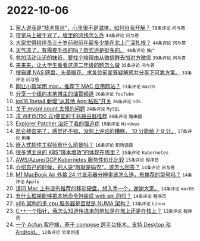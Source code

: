 # 2022-10-06

1. [家人说我是“技术屌丝”，心里很不是滋味，如何自我开解？](https://www.v2ex.com/t/884871) `70条评论` `问与答`
1. [带宽马上破千兆了，墙里的网线怎么办](https://www.v2ex.com/t/884849) `44条评论` `问与答`
1. [大家觉得程序员三十岁前税前年薪多少能在北上广深扎根？](https://www.v2ex.com/t/884858) `44条评论` `问与答`
1. [天气凉了，有需要毛衣的吗？款式还是挺多的。](https://www.v2ex.com/t/884846) `40条评论` `推广`
1. [参加活动认识的妹纸，要找个啥理由从微信群去加对方微信](https://www.v2ex.com/t/884889) `39条评论` `问与答`
1. [来来来，让大学生看看这道二年级的题怎么做](https://www.v2ex.com/t/884835) `35条评论` `问与答`
1. [搜自建 NAS 网盘，头晕眼花，求各位前辈答疑解惑并分享下可靠方案。](https://www.v2ex.com/t/884857) `33条评论` `问与答`
1. [刚让小孩学用 mac，推荐下 MAC 应用网站？](https://www.v2ex.com/t/884915) `31条评论` `macOS`
1. [分享一个纽约本地博主的油管频道](https://www.v2ex.com/t/884851) `26条评论` `YouTube`
1. [ios16.1beta4 新增“从其他 App 粘贴”开关](https://www.v2ex.com/t/884865) `26条评论` `iOS`
1. [关于 mysql count 太慢的问题](https://www.v2ex.com/t/884917) `24条评论` `MySQL`
1. [求 WiFi5(150 元)便宜的千兆路由器推荐](https://www.v2ex.com/t/884902) `24条评论` `路由器`
1. [Explorer Patcher 治好了我的强迫症](https://www.v2ex.com/t/884861) `19条评论` `Windows`
1. [昆仑神宫完了，感觉还不错，没网上评论的糟糕， 10 分能给 7-8 分。](https://www.v2ex.com/t/884876) `17条评论` `剧集`
1. [嵌入式软件工程师有什么前景吗？](https://www.v2ex.com/t/884910) `16条评论` `职场话题`
1. [很多博主说的 K8S“降本增效”的体现在哪里？](https://www.v2ex.com/t/884940) `15条评论` `Kubernetes`
1. [AWS/Azure/GCP Kubernetes 服务性价比比较](https://www.v2ex.com/t/884864) `15条评论` `程序员`
1. [介绍自己的时候，别人说“哦就是码农”，该怎么回答？](https://www.v2ex.com/t/884950) `14条评论` `问与答`
1. [M1 MacBook Air 外接 24 寸显示器分辨率该怎么选，有推荐的型号吗？](https://www.v2ex.com/t/884930) `14条评论` `Apple`
1. [请问 Mac 上有没有推荐的移动硬盘，想入手一个，谢谢大家。](https://www.v2ex.com/t/884898) `14条评论` `macOS`
1. [有什么框架能够把本地命令包装成 web api 的吗？](https://www.v2ex.com/t/884848) `14条评论` `程序员`
1. [x86 架构的多 cpu 服务器是否就是 NUMA 架构？](https://www.v2ex.com/t/884899) `13条评论` `Linux`
1. [C++一个指针，我怎么知道传进来的地址是在堆上还是在栈上？](https://www.v2ex.com/t/884939) `12条评论` `程序员`
1. [一个 Acfun 客户端，基于 compose 跨平台技术，支持 Desktop 和 Android。](https://www.v2ex.com/t/884920) `12条评论` `分享创造`
